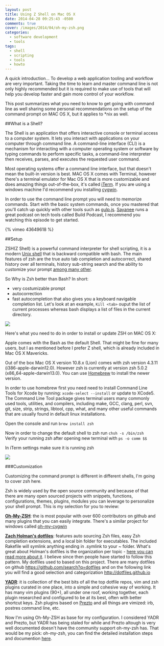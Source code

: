 ```yaml
---
layout: post
title: Using Z Shell on Mac OS X
date: 2014-04-28 09:25:43 -0500
comments: true
cover: /images/2014/04/oh-my-zsh.png
categories:
  - software development
  - tools
tags:
  - shell
  - scripting
  - tools
  - howto
---
```


A quick introduction... To develop a web application tooling and workflow are very important. Taking the time to learn and master command line is not only highly recommended but it is required to make use of tools that will help you develop faster and gain more control of your workflow.

This post summarizes what you need to know to get going with command line as well sharing some personal recommendations on the setup of the command prompt on MAC OS X, but it applies to *nix as well. 


##What is a Shell?

The Shell is an application that offers interactive console or terminal access to a computer system. It lets you interact with applications on your computer through command line. A command-line interface (CLI) is a mechanism for interacting with a computer operating system or software by typing commands to perform specific tasks, a command-line interpreter then receives, parses, and executes the requested user command.

Most operating systems offer a command line interface, but that doesn't mean the built-in version is best. MAC OS X comes with Terminal, however there's a terminal emulator for Mac OS X that is more customizable and does amazing things out-of-the-box, it's called [iTerm](http://www.iterm2.com/#/section/home). If you are using a windows machine I'd recommend you installing [cygwin](http://lifehacker.com/179514/geek-to-live--introduction-to-cygwin-part-i).

In order to use the command line prompt you will need to memorize commands. Start with the basic system commands, once you mastered that you'll catch up quickly with other tools such as [gulp.js](/blog/2014/shell-is-your-friend-tips-and-how-to-customize-it/). <!--more-->[Sayanee](http://sayan.ee/) runs a great podcast on tech tools called Build Podcast, I recommend you watching this episode to get started.  

{% vimeo 43649618 %}

##Setup

ZSH(Z Shell) is a powerful command interpreter for shell scripting, it is a modern [Unix shell](http://en.wikipedia.org/wiki/Unix_shell) that is backward compatible with bash. The main features of zsh are the true auto tab completion and autocorrect, shared history over all terminals, history sub-string search and the ability to customize your prompt [among many other](http://zsh.sourceforge.net/FAQ/zshfaq01.html). 

So Why is Zsh better than Bash? In short:    
- very costumizable prompt    
- autocorrection   
- fast autocompletion that also gives you a keyboard navigable completion list. Let's look at an example,
`Kill <tab>` ouput the list of current processes whereas bash displays a list of files in the current directory.   

<div class="center-align-wrapper">
<img src="/images/2014/04/kill-tab-zsh.png"/>
</div>


Here's what you need to do in order to install or update ZSH on MAC OS X:

Apple comes with the Bash as the default Shell. That might be fine for many users, but I as mentioned before I prefer Z shell, which is already included in Mac OS X Mavericks.

Out of the box Mac OS X version 10.8.x (Lion) comes with zsh version 4.3.11 (i386-apple-darwin12.0). However zsh is currently at version zsh 5.0.2 (x86_64-apple-darwin13.0). You can use [Homebrew](http://brew.sh) to install the newer version.

In order to use homebrew first you need need to install Command Line Tools for Xcode by running: `xcode-select --install` or update to XCode5. The Command Line Tool package gives terminal users many commonly used tools, utilities, and compilers, including make, GCC, clang, perl, svn, git, size, strip, strings, libtool, cpp, what, and many other useful commands that are usually found in default linux installations.

Open the console and run `brew install zsh`  

Now in order to change the default shell to zsh run `chsh -s /bin/zsh`   
Verify your running zsh after opening new terminal with `ps -o comm $$`   

In iTerm settings make sure it is running zsh
<div class="center-align-wrapper">
<img src="/images/2014/04/iterm.png"/>
</div>

###Customization

Customizing the command prompt is different in different shells, I'm going to cover zsh here. 

Zsh is widely used by the open source community and because of that there are many open sourced projects with snippets, functions, configurations, themes, plugins, modules you can leverage to personalize your shell prompt. This is my selection for you to review:

__[Oh-My-ZSH](http://ohmyz.sh/)__: the is most popular with over 600 contributors on github and many plugins that you can easily integrate. There's a similar project for windows called [oh-my-cygwin](https://github.com/haithembelhaj/oh-my-cygwin)

__[Zach Holman's dotfiles](https://github.com/holman/dotfiles)__: features auto sourcing Zsh files, easy Zsh completion extensions, and a local bin folder for executables. The included Rakefile will symlink anything ending in .symlink to your ~ folder. What's great about Holman's dotfiles is the organization per topic - [here you can read more about it](http://zachholman.com/2010/08/dotfiles-are-meant-to-be-forked/). I believe since then people have started to follow this pattern. My dotfiles used to based on this project. There are many dotfiles on github https://github.com/search?q=dotfiles and on the following link you will find a good selection and categorization http://dotfiles.github.io

__[YADR](https://github.com/skwp/dotfiles)__: it is collection of the best bits of all the top dotfile repos, vim and zsh plugins curated in one place, into a simple and cohesive way of working. It has many vim plugins (90+), all under one roof, working together, each plugin researched and configured to be at its best, often with better shortcut keys. Zsh plugins based on [Prezto](https://github.com/sorin-ionescu/prezto) and all things are vimized: irb, postres command line, etc. 

Now I'm using Oh-My-ZSH as base for my configuration. I considered YADR and Prezto, but YADR has being staled for while and Prezto altough is very well documented doesn't have the community support oh-my-zsh has. That would be my pick: oh-my-zsh, you can find the detailed installation steps and documention [here](https://github.com/robbyrussell/oh-my-zsh#setup). 



